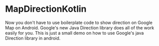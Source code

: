 # MapDirectionKotlin
Now you don't have to use boilerplate code to show direction on Google Map on Android.
Google's new Java Direction library does all of the work easily for you.
This is just a small demo on how to use Google's java Direction library in android.
